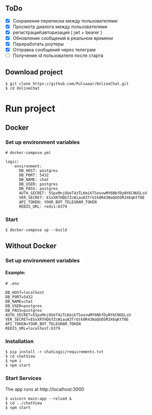 ## ToDo

- [x] Сохранение переписки между пользователями
- [x] Просмотр диалога между пользователями
- [x] регистрация\авторизация ( jwt + bearer )
- [x] Обновление сообщений в реальном времени
- [x] Переработать роутеры
- [x] Отправка сообщений через телеграм
- [ ] Получение id пользователя после старта

## Download project
```
$ git clone https://github.com/Pulsaaar/OnlineChat.git
$ cd OnlineChat
```
# Run project
## Docker
### Set up environment variables
```
# docker-compose.yml

logic:
    environment:
      DB_HOST: postgres
      DB_PORT: 5432
      DB_NAME: chat
      DB_USER: postgres
      DB_PASS: postgres
      AUTH_SECRET: 5SpxMnjOUeT4zTLKmikTSoovwMY6NbfDyNY6CNUGLsU
      VER_SECRET: ESxXRfHQGfZcWiau83TrGtk0R43NaQUOSMJX6qKtT0E
      API_TOKEN: YOUR_BOT_TELEGRAM_TOKEN
      REDIS_URL: redis:6379
```

### Start
```
$ docker-compose up --build 
```

## Without Docker
### Set up environment variables
#### Example:
```
# .env 

DB_HOST=localhost
DB_PORT=5432
DB_NAME=chat
DB_USER=postgres
DB_PASS=postgres
AUTH_SECRET=5SpxMnjOUeT4zTLKmikTSoovwMY6NbfDyNY6CNUGLsU
VER_SECRET=ESxXRfHQGfZcWiau83TrGtk0R43NaQUOSMJX6qKtT0E
API_TOKEN=YOUR_BOT_TELEGRAM_TOKEN
REDIS_URL=localhost:6379
```

### Installation
```
$ pip install -r chatLogic/requirements.txt   
$ cd chatView
$ npm i
$ npm start
```

### Start Services
The app runs at http://localhost:3000
```
$ uvicorn main:app --reload &   
$ cd ../chatView
$ npm start
```
